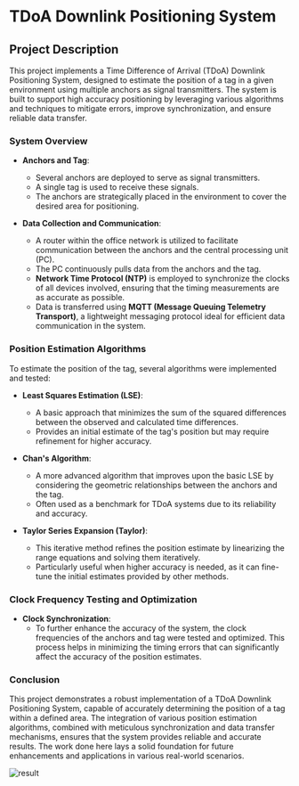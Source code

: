 # TDoA Downlink Positioning System

## Project Description

This project implements a Time Difference of Arrival (TDoA) Downlink Positioning System, designed to estimate the position of a tag in a given environment using multiple anchors as signal transmitters. The system is built to support high accuracy positioning by leveraging various algorithms and techniques to mitigate errors, improve synchronization, and ensure reliable data transfer.

### System Overview

- **Anchors and Tag**: 
  - Several anchors are deployed to serve as signal transmitters.
  - A single tag is used to receive these signals.
  - The anchors are strategically placed in the environment to cover the desired area for positioning.

- **Data Collection and Communication**: 
  - A router within the office network is utilized to facilitate communication between the anchors and the central processing unit (PC).
  - The PC continuously pulls data from the anchors and the tag.
  - **Network Time Protocol (NTP)** is employed to synchronize the clocks of all devices involved, ensuring that the timing measurements are as accurate as possible.
  - Data is transferred using **MQTT (Message Queuing Telemetry Transport)**, a lightweight messaging protocol ideal for efficient data communication in the system.

### Position Estimation Algorithms

To estimate the position of the tag, several algorithms were implemented and tested:

- **Least Squares Estimation (LSE)**: 
  - A basic approach that minimizes the sum of the squared differences between the observed and calculated time differences.
  - Provides an initial estimate of the tag's position but may require refinement for higher accuracy.

- **Chan's Algorithm**: 
  - A more advanced algorithm that improves upon the basic LSE by considering the geometric relationships between the anchors and the tag.
  - Often used as a benchmark for TDoA systems due to its reliability and accuracy.

- **Taylor Series Expansion (Taylor)**: 
  - This iterative method refines the position estimate by linearizing the range equations and solving them iteratively.
  - Particularly useful when higher accuracy is needed, as it can fine-tune the initial estimates provided by other methods.

### Clock Frequency Testing and Optimization

- **Clock Synchronization**: 
  - To further enhance the accuracy of the system, the clock frequencies of the anchors and tag were tested and optimized. This process helps in minimizing the timing errors that can significantly affect the accuracy of the position estimates.

### Conclusion

This project demonstrates a robust implementation of a TDoA Downlink Positioning System, capable of accurately determining the position of a tag within a defined area. The integration of various position estimation algorithms, combined with meticulous synchronization and data transfer mechanisms, ensures that the system provides reliable and accurate results. The work done here lays a solid foundation for future enhancements and applications in various real-world scenarios.

![result](https://github.com/user-attachments/assets/ebb3be4d-ed3f-4a86-994f-a6d3abf858d7)
